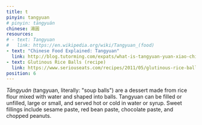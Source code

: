 ```yaml
---
title: t
pinyin: tangyuan
# pinyin: tāngyuán
chinese: 湯圓
resources: 
# - text: Tangyuan
#   link: https://en.wikipedia.org/wiki/Tangyuan_(food)
- text: "Chinese Food Explained: Tangyuan"
  link: http://blog.tutorming.com/expats/what-is-tangyuan-yuan-xiao-chinese-food
- text: Glutinous Rice Balls (recipe)
  link: https://www.seriouseats.com/recipes/2011/05/glutinous-rice-balls-tang-yuan.html
position: 6
---
```


*Tāngyuán* (tangyuan, literally: "soup balls") are a dessert made from rice flour mixed with water and shaped into balls. Tangyuan can be filled or unfilled, large or small, and served hot or cold in water or syrup. Sweet fillings include sesame paste, red bean paste, chocolate paste, and chopped peanuts.
